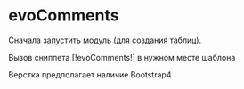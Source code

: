 # evoComments

Сначала запустить модуль (для создания таблиц).

Вызов сниппета [!evoComments!] в нужном месте шаблона

Верстка предполагает наличие Bootstrap4
